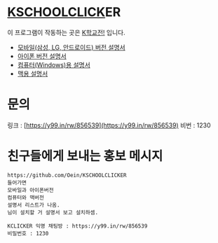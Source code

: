 # [KSCHOOLCLICK](https://kschoolclick.netlify.app/)ER

이 프로그램이 작동하는 곳은 [K학교전!](https://kschoolclick.netlify.app/) 입니다.

 - [모바일(삼성, LG, 안드로이드) 버전 설명서](https://github.com/Oein/KSCHOOLCLICKER/blob/main/README_m.md)
 - [아이폰 버전 설명서](https://github.com/Oein/KSCHOOLCLICKER/blob/main/README_i.md)
 - [컴퓨터(Windows)용 설명서](https://github.com/Oein/KSCHOOLCLICKER/blob/main/README_w.md)
 - [맥용 설명서](https://github.com/Oein/KSCHOOLCLICKER/blob/main/README_a.md)
 
# 문의

링크 : [https://y99.in/rw/856539](https://y99.in/rw/856539)
비번 : 1230

# 친구들에게 보내는 홍보 메시지

```
https://github.com/Oein/KSCHOOLCLICKER 
들어가면 
모바일과 아이폰버전 
컴퓨터와 맥버전
설명서 리스트가 나옴.
님이 설치할 거 설명서 보고 설치하셈.

KCLICKER 익명 채팅방 : https://y99.in/rw/856539
비밀번호 : 1230
```
